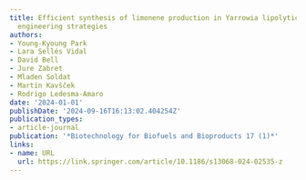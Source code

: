 ```yaml
---
title: Efficient synthesis of limonene production in Yarrowia lipolytica by combinatorial
  engineering strategies
authors:
- Young-Kyoung Park
- Lara Sellés Vidal
- David Bell
- Jure Zabret
- Mladen Soldat
- Martin Kavšček
- Rodrigo Ledesma-Amaro
date: '2024-01-01'
publishDate: '2024-09-16T16:13:02.404254Z'
publication_types:
- article-journal
publication: '*Biotechnology for Biofuels and Bioproducts 17 (1)*'
links:
- name: URL
  url: https://link.springer.com/article/10.1186/s13068-024-02535-z
---
```

